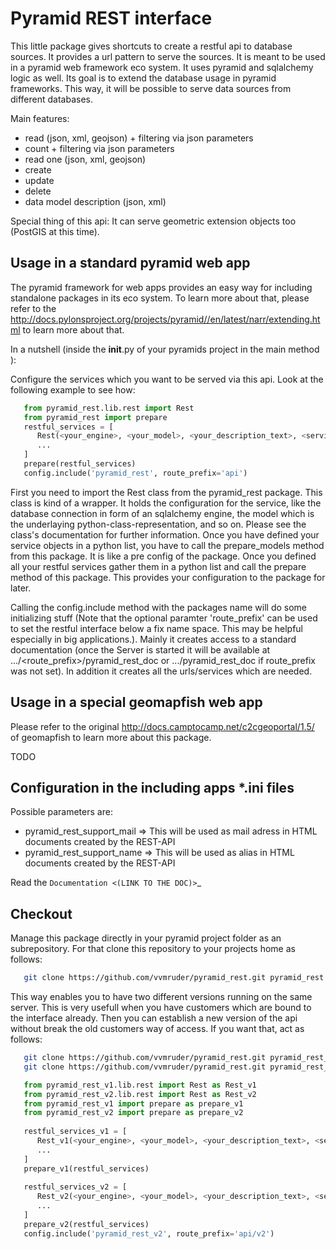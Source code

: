 Pyramid REST interface
======================

This little package gives shortcuts to create a restful api to database sources. It provides a url pattern to serve the
sources.
It is meant to be used in a pyramid web framework eco system. It uses pyramid and sqlalchemy logic as well. Its goal is
to extend the database usage in pyramid frameworks. This way, it will be possible to serve data sources from
different databases.

Main features:

* read (json, xml, geojson) + filtering via json parameters
* count  + filtering via json parameters
* read one (json, xml, geojson)
* create
* update
* delete
* data model description (json, xml)

Special thing of this api: It can serve geometric extension objects too (PostGIS at this time).

Usage in a standard pyramid web app
-----------------------------------

The pyramid framework for web apps provides an easy way for including standalone packages in its eco system. To learn
more about that, please refer to the http://docs.pylonsproject.org/projects/pyramid//en/latest/narr/extending.html to
learn more about that.

In a nutshell (inside the __init__.py of your pyramids project in the main method ):

Configure the services which you want to be served via this api. Look at the following example to see how: 

```python
   from pyramid_rest.lib.rest import Rest
   from pyramid_rest import prepare
   restful_services = [
      Rest(<your_engine>, <your_model>, <your_description_text>, <service_name>, <with_permission>),
      ...
   ]
   prepare(restful_services)
   config.include('pyramid_rest', route_prefix='api')
```
   
First you need to import the Rest class from the pyramid_rest package. This class is kind of a wrapper. It holds the
configuration for the service, like the database connection in form of an sqlalchemy engine, the model which is the
underlaying python-class-representation, and so on. Please see the class's documentation for further information.
Once you have defined your service objects in a python list, you have to call the prepare_models method from this
package. It is like a pre config of the package. Once you defined all your restful services gather them in a python list
 and call the prepare method of this package. This provides your configuration to the package for later.

Calling the config.include method with the packages name will do some initializing stuff (Note that the optional
paramter 'route_prefix' can be used to set the restful interface below a fix name space. This may be helpful especially
in big applications.). Mainly it creates access to a standard documentation (once the Server is started it will be
available at .../<route_prefix>/pyramid_rest_doc or .../pyramid_rest_doc if route_prefix was not set).
In addition it creates all the urls/services which are needed.

Usage in a special geomapfish web app
-------------------------------------

Please refer to the original http://docs.camptocamp.net/c2cgeoportal/1.5/ of geomapfish to
learn more about this package.

TODO

Configuration in the including apps *.ini files
-----------------------------------------------

Possible parameters are:

* pyramid_rest_support_mail => This will be used as mail adress in HTML documents created by the REST-API
* pyramid_rest_support_name => This will be used as alias in HTML documents created by the REST-API

Read the `Documentation <(LINK TO THE DOC)>`_

Checkout
--------

Manage this package directly in your pyramid project folder as an subrepository. For that clone this repository to your projects home as follows:

```bash
   git clone https://github.com/vvmruder/pyramid_rest.git pyramid_rest
```

This way enables you to have two different versions running on the same server. This is very usefull when you have customers which are bound to the interface already. Then you can establish a new version of the api without break the old customers way of access. If you want that, act as follows:

```bash
   git clone https://github.com/vvmruder/pyramid_rest.git pyramid_rest_v1
   git clone https://github.com/vvmruder/pyramid_rest.git pyramid_rest_v2
```
   
```python
   from pyramid_rest_v1.lib.rest import Rest as Rest_v1
   from pyramid_rest_v2.lib.rest import Rest as Rest_v2
   from pyramid_rest_v1 import prepare as prepare_v1
   from pyramid_rest_v2 import prepare as prepare_v2
   
   restful_services_v1 = [
      Rest_v1(<your_engine>, <your_model>, <your_description_text>, <service_name>, <with_permission>),
      ...
   ]
   prepare_v1(restful_services)
   
   restful_services_v2 = [
      Rest_v2(<your_engine>, <your_model>, <your_description_text>, <service_name>, <with_permission>),
      ...
   ]
   prepare_v2(restful_services)
   config.include('pyramid_rest_v2', route_prefix='api/v2')
```
